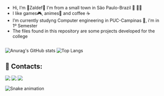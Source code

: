 - Hi, I’m 🔰Zaldef🔰 I'm from a small town in São Paulo-Brazil :city_sunrise: 💚💛
- I like games🎮, animes🍡 and coffee ☕
- I’m currently studyng Computer engineering in PUC-Campinas 🏫, i'm in 1º Semester
- The files found in this repository are some projects developed for the college
##
![Anurag's GitHub stats](https://github-readme-stats.vercel.app/api?username=Zaldef&count_private=true&show_icons=true&theme=midnight-purple&count_private=disable&card_width=400px&line_height=24)
![Top Langs](https://github-readme-stats.vercel.app/api/top-langs/?username=Zaldef&langs_count=8&layout=compact&theme=midnight-purple)
## 🔗 Contacts:
<p align="left">
<a href = "https://www.instagram.com/roelli.exe/"><img src="https://img.icons8.com/fluent/48/000000/instagram-new.png"/></a>
<a href = "mailto:guilhermeroelli@gmail.com"><img src="https://img.icons8.com/fluent/48/000000/gmail.png"/></a>
<a href = "https://www.linkedin.com/in/gui-roelli-a52584254/"><img src="https://img.icons8.com/fluent/48/000000/linkedin"/></a>
</p>

![Snake animation](https://github.com/Zaldef/github-contribution-grid-snake.svg)
<!---
Zaldef/Zaldef is a ✨ special ✨ repository because its `README.md` (this file) appears on your GitHub profile.
You can click the Preview link to take a look at your changes.
--->
